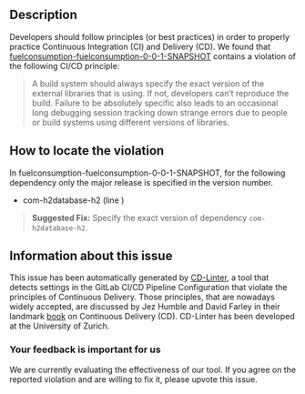 
## Description
Developers should follow principles (or best practices) in order to properly practice Continuous Integration (CI) and Delivery (CD).
We found that [fuelconsumption-fuelconsumption-0-0-1-SNAPSHOT](https://gitlab.com/vali-it-201804/fuelconsumptionapp/blob/master/.gitlab-ci.yml) contains a violation of the following CI/CD principle:

> A build system should always specify the exact version of the external libraries that is using.
If not, developers can’t reproduce the build. Failure to be absolutely specific also leads to an occasional long debugging session tracking down strange errors due to people or build systems using different versions of libraries.

## How to locate the violation

In fuelconsumption-fuelconsumption-0-0-1-SNAPSHOT, for the following dependency only the major release is specified in the version number.

* com-h2database-h2 (line )

> **Suggested Fix:** Specify the exact version of dependency `com-h2database-h2`.

## Information about this issue

This issue has been automatically generated by [CD-Linter](https://gitlab.com/Jancso/configuration-analytics), a tool that detects settings in the GitLab CI/CD Pipeline Configuration that violate the principles of Continuous Delivery. Those principles, that are nowadays widely accepted, are discussed by Jez Humble and David Farley in their landmark [book](https://www.oreilly.com/library/view/continuous-delivery-reliable/9780321670250/) on Continuous Delivery (CD). CD-Linter has been developed at the University of Zurich.

### Your feedback is important for us
We are currently evaluating the effectiveness of our tool. If you agree on the reported violation and are willing to fix it, please upvote this issue.